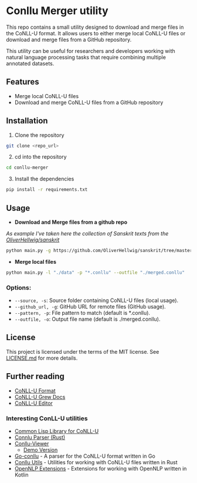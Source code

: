 # Conllu Merger utility

This repo contains a small utility designed to download and merge files in the CoNLL-U format. 
It allows users to either merge local CoNLL-U files or download and merge files from a GitHub repository. 

This utility can be useful for researchers and developers working with natural language processing tasks that 
require combining multiple annotated datasets.


## Features

- Merge local CoNLL-U files
- Download and merge CoNLL-U files from a GitHub repository


## Installation

1. Clone the repository
```bash
git clone <repo_url>
```

2. cd into the repository
```bash
cd conllu-merger
```

3. Install the dependencies
```bash
pip install -r requirements.txt
```

## Usage 

- **Download and Merge files from a github repo**

*As example I've taken here the collection of Sanskrit texts from the [OliverHellwig/sanskrit](https://github.com/OliverHellwig/sanskrit/tree/master/dcs/data/conllu/files)*

```bash
python main.py -g https://github.com/OliverHellwig/sanskrit/tree/master/dcs/data/conllu/files/Śatapathabrāhmaṇa -p "*.conllu" --outfile "./merged.conllu"
```

- **Merge local files**

```bash
python main.py -l "./data" -p "*.conllu" --outfile "./merged.conllu"
```

### Options:

- `--source, -s`: Source folder containing CoNLL-U files (local usage).
- `--github_url, -g`: GitHub URL for remote files (GitHub usage).
- `--pattern, -p`: File pattern to match (default is *.conllu).
- `--outfile, -o`: Output file name (default is ./merged.conllu).


## License

This project is licensed under the terms of the MIT license. See [LICENSE.md](LICENSE.md) for more details.

## Further reading

- [CoNLL-U Format](https://universaldependencies.org/format.html)
- [CoNLL-U Grew Docs](https://grew.fr/doc/conllu/)
- [CoNLL-U Editor](https://github.com/Orange-OpenSource/conllueditor)


### Interesting ConLL-U utilities

- [Common Lisp Library for CoNLL-U](https://github.com/LR-POR/cl-conllu)
- [Connlu Parser (Rust)](https://github.com/danieldk/conllu)
- [Conllu-Viewer](https://github.com/rug-compling/conllu-viewer)
  - [Demo Version](https://urd2.let.rug.nl/~kleiweg/conllu/)
- [Go-conllu](https://github.com/nuvi/go-conllu) - A parser for the CoNLL-U format written in Go
- [Conllu Utils](https://github.com/danieldk/conllu-utils) - Utilities for working with CoNLL-U files written in Rust
- [OpenNLP Extensions](https://github.com/rhdunn/opennlp-extensions) - Extensions for working with OpenNLP written in Kotlin